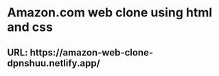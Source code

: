 <h1>Amazon.com web clone using html and css</h1>
<h2>URL: https://amazon-web-clone-dpnshuu.netlify.app/</h2>
